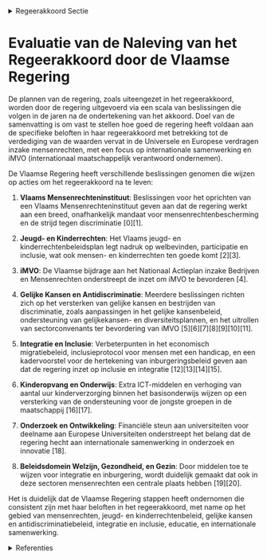 

<details>
        <summary>Regeerakkoord Sectie </summary>
        <p>4.9 De principiële verdediging van de waarden vervat in de Universele en Europese verdragen inzake mensenrechten Het Vlaams internationaal beleid mag niet waar-denvrij zijn. Vlaanderen zet daarom principieel en volop in op het respecteren van mensenrechten wat doordringt in alle facetten van het inter-nationaal beleid. Bij haar acties in het buitenland, draagt de Vlaamse regering dan ook actief de waarden vervat in de Universele en Europese verdragen inzake mensenrechten uit. De educatie en emancipatie van de vrouw biedt de sleutel tot (financiële) vrijheid. Door volop in te zetten op projecten die de gelijkheid tussen man en vrouw bevorderen en door te focussen op thema's zoals gendergelijkheid, seksuele opvoeding en educatie, genereert de Vlaamse Overheid met haar beleid rond ontwikkelingssamenwerking impact en succesvolle resultaten. Zij doet dit tevens in samenwerking met het Vlaams parlement waardoor de Vlaamse parlementaire diplo matie een onderdeel wordt van het internatio-naal beleid inzake mensen- en vrouwenrechten, meer bepaald door een plaats te geven aan de Vlaamse parlementaire activiteit binnen de Raad voor Europa, de internationale behoeder van mensenrechten, democratie en de rechtstaat. De Vlaamse regering zal tevens opbouwend mee werken aan de ontwikkeling van een Europees en internationaal kader inzake ondernemen en mensenrechten. Samen met FIT, en met de andere betrokken agentschappen en departementen, zet zij bedrijven ertoe aan om de mensenrechten te eerbiedigen en in te zetten op internationaal maatschappelijk verantwoord ondernemen of iMVO. Ook waardig werk in internationale productie- en distributieketens is daarbij een belangrijk aandachtspunt. Concreet houdt dit in dat Vlaanderen meewerkt aan de ontwikkeling van het internationaal en Europees kader rond bedrijven en mensenrechten, om een gelijk speelveld voor bedrijven te verzekeren. Bestaande middelen inzake handel en ontwikkelings-samenwerking, kunnen deels ingezet worden voor iMVO-beleid. De mogelijkheid om sectorconvenanten in Vlaanderen uit te rollen, naar analogie met de bestaande praktijk in Nederland, wordt geopend. </p>
        </details> 

# Evaluatie van de Naleving van het Regeerakkoord door de Vlaamse Regering

De plannen van de regering, zoals uiteengezet in het regeerakkoord, worden door de regering uitgevoerd via een scala van beslissingen die volgen in de jaren na de ondertekening van het akkoord. Doel van de samenvatting is om vast te stellen hoe goed de regering heeft voldaan aan de specifieke beloften in haar regeerakkoord met betrekking tot de verdediging van de waarden vervat in de Universele en Europese verdragen inzake mensenrechten, met een focus op internationale samenwerking en iMVO (internationaal maatschappelijk verantwoord ondernemen).

De Vlaamse Regering heeft verschillende beslissingen genomen die wijzen op acties om het regeerakkoord na te leven:

1. **Vlaams Mensenrechteninstituut**: Beslissingen voor het oprichten van een Vlaams Mensenrechteninstituut geven aan dat de regering werkt aan een breed, onafhankelijk mandaat voor mensenrechtenbescherming en de strijd tegen discriminatie \[0\]\[1\].

2. **Jeugd- en Kinderrechten**: Het Vlaams jeugd- en kinderrechtenbeleidsplan legt nadruk op welbevinden, participatie en inclusie, wat ook mensen- en kinderrechten ten goede komt \[2\]\[3\].

3. **iMVO**: De Vlaamse bijdrage aan het Nationaal Actieplan inzake Bedrijven en Mensenrechten onderstreept de inzet om iMVO te bevorderen \[4\].

4. **Gelijke Kansen en Antidiscriminatie**: Meerdere beslissingen richten zich op het versterken van gelijke kansen en bestrijden van discriminatie, zoals aanpassingen in het gelijke kansenbeleid, ondersteuning van gelijkekansen- en diversiteitsplannen, en het uitrollen van sectorconvenants ter bevordering van iMVO \[5\]\[6\]\[7\]\[8\]\[9\]\[10\]\[11\].

5. **Integratie en Inclusie**: Verbeterpunten in het economisch migratiebeleid, inclusieprotocol voor mensen met een handicap, en een kadervoorstel voor de hertekening van inburgeringsbeleid geven aan dat de regering inzet op inclusie en integratie \[12\]\[13\]\[14\]\[15\].

6. **Kinderopvang en Onderwijs**: Extra ICT-middelen en verhoging van aantal uur kinderverzorging binnen het basisonderwijs wijzen op een versterking van de ondersteuning voor de jongste groepen in de maatschappij \[16\]\[17\].

7. **Onderzoek en Ontwikkeling**: Financiële steun aan universiteiten voor deelname aan Europese Universiteiten onderstreept het belang dat de regering hecht aan internationale samenwerking in onderzoek en innovatie \[18\].

8. **Beleidsdomein Welzijn, Gezondheid, en Gezin**: Door middelen toe te wijzen voor integratie en inburgering, wordt duidelijk gemaakt dat ook in deze sectoren mensenrechten een centrale plaats hebben \[19\]\[20\].

Het is duidelijk dat de Vlaamse Regering stappen heeft ondernomen die consistent zijn met haar beloften in het regeerakkoord, met name op het gebied van mensenrechten, jeugd- en kinderrechtenbeleid, gelijke kansen en antidiscriminatiebeleid, integratie en inclusie, educatie, en internationale samenwerking.

<details>
        <summary> Referenties</summary>
        **[\[0\]](http://themis.vlaanderen.be/id/nieuwsbrief-info/623ADE3A6BB7B593CFC18DAD)** : **(2022-03-25)** Oprichtingsdecreet Vlaams Mensenrechteninstituut Voorontwerp van decreet tot oprichting van een Vlaams Mensenrechteninstituut  Na adviezen van van de SERV, van de Vlaamse Toezichtcommissie voor de ver... 

**[\[1\]](http://themis.vlaanderen.be/id/nieuwsbrief-info/61B8BC99364ED900090015CD)** : **(2021-12-17)** Oprichtingsdecreet Vlaams Mensenrechteninstituut Voorontwerp van decreet tot oprichting van een Vlaams Mensenrechteninstituut  De Vlaamse Regering hecht haar principiële goedkeuring aan het voorontwer... 

**[\[2\]](http://themis.vlaanderen.be/id/resource/d0e42730-492a-11ec-94bb-99a9d1e168fe)** : **(2020-02-07)** Vlaams jeugd- en kinderrechtenbeleidsplan: vijf prioritaire doelstellingen Selectie van maximaal vijf prioritaire doelstellingen voor het Vlaams jeugd- en kinderrechtenbeleidsplan  De Vlaamse Regering... 

**[\[3\]](http://themis.vlaanderen.be/id/resource/6d894710-492a-11ec-94bb-99a9d1e168fe)** : **(2020-03-13)** Vlaams jeugd- en kinderrechtenbeleidsplan: vijf prioritaire doelstellingen Selectie van maximaal vijf prioritaire doelstellingen voor het Vlaams jeugd- en kinderrechtenbeleidsplan  Na formeel advies v... 

**[\[4\]](http://themis.vlaanderen.be/id/nieuwsbrief-info/625FBFB71C4A193816C2F30F)** : **(2022-04-22)** Vlaamse bijdrage voor het tweede Nationaal Actieplan inzake Bedrijven en Mensenrechten 

**[\[5\]](http://themis.vlaanderen.be/id/nieuwsbericht/658153DEE2E2C9E5814C1EF6)** : **(2023-12-22)** Uitvoeringsbesluit Kaderdecreet Vlaamse gelijkekansen- en gelijkebehandelingsbeleid Voorontwerp van besluit van de Vlaamse Regering tot uitvoering van het decreet van 10 juli 2008 houdende een kader v... 

**[\[6\]](http://themis.vlaanderen.be/id/resource/0159b050-4927-11ec-94bb-99a9d1e168fe)** : **(2020-10-23)** Horizontaal Integratie- en Gelijke Kansenbeleidsplan 2020-2024: herverdelingsbesluit A. Ontwerp van beleidsplan B. Ontwerpbesluit van de Vlaamse Regering tot herverdeling vanuit een provisioneel kredi... 

**[\[7\]](http://themis.vlaanderen.be/id/nieuwsbericht/65818F9EE2E2C9E5814C22AC)** : **(2023-12-22)** Bevordering en ondersteuning Gelijkekansen- en diversiteitsbeleid in de Vlaamse administratie: wijzigingsbesluit Voorontwerp van besluit van de Vlaamse Regering tot wijziging van het besluit van de Vl... 

**[\[8\]](http://themis.vlaanderen.be/id/nieuwsbericht/651AD51951A2D987E57E30E1)** : **(2023-10-06)** Wijziging Gelijkekansendecreet rond vier thema's: antidiscriminatiebeleid, horizontaal gelijkekansenbeleid, erkenning partnerorganisaties en toegankelijkheid gebouwen Voorontwerp van decreet tot wijzi... 

**[\[9\]](http://themis.vlaanderen.be/id/nieuwsbericht/6492B2662D77B42474D4D9C1)** : **(2023-06-23)** Wijziging gelijkekansendecreet rond vier thema's: antidiscriminatiebeleid, horizontaal gelijkekansenbeleid, erkenning partnerorganisaties en toegankelijkheid gebouwen Voorontwerp van decreet tot wijzi... 

**[\[10\]](http://themis.vlaanderen.be/id/resource/a7689e50-8a79-11ec-b92e-970acd8c80b9)** : **(2020-06-05)** Uitbreiding reikwijdte bescherming tegen ontslag of andere nadelige maatregelen: wijzigingsdecreet Voorontwerp van decreet tot wijziging van artikel 12 van het decreet van 8 mei 2002 houdende evenredi... 

**[\[11\]](http://themis.vlaanderen.be/id/nieuwsbericht/6578585FE2E2C9E5814C0357)** : **(2023-12-15)** Wijziging Gelijkekansendecreet rond vier thema's: antidiscriminatiebeleid, horizontaal gelijkekansenbeleid, erkenning partnerorganisaties en toegankelijkheid gebouwen Ontwerpdecreet tot wijziging van ... 

**[\[12\]](http://themis.vlaanderen.be/id/nieuwsbericht/64AE66AC0592342F299DB9F9)** : **(2023-07-14)** Uitvoeren verbeterpunten economisch migratiebreleid Voorontwerp van besluit van de Vlaamse Regering tot wijziging van het besluit van de Vlaamse Regering van 7 december 2018 houdende uitvoering van de... 

**[\[13\]](http://themis.vlaanderen.be/id/nieuwsbericht/65783042E2E2C9E5814C0298)** : **(2023-12-15)** Uitvoeren verbeterpunten economisch migratiebreleid Voorontwerp van besluit van de Vlaamse Regering tot wijziging van het besluit van de Vlaamse Regering van 7 december 2018 houdende uitvoering van de... 

**[\[14\]](http://themis.vlaanderen.be/id/resource/d655cbc0-4924-11ec-94bb-99a9d1e168fe)** : **(2021-02-26)** Wijziging integratie- en inburgeringsdecreet Voorontwerp van decreet tot wijziging van het decreet van 7 juni 2013 betreffende het Vlaamse integratie- en inburgeringsbeleid  Na adviezen van de SERV, v... 

**[\[15\]](http://themis.vlaanderen.be/id/nieuwsbrief-info/61B9A0F2364ED90008000001)** : **(2021-12-17)** Internationale beurzenprogramma voor topstudenten Voorontwerp van besluit van de Vlaamse Regering over het Vlaamse internationale beurzenprogramma voor topstudenten  In het Regeerakkoord 2019-2024 for... 

**[\[16\]](http://themis.vlaanderen.be/id/nieuwsbrief-info/618BDC66364ED90008000B91)** : **(2021-11-12)** Plan Vlaamse Veerkracht: Toekenning extra ICT-middelen en verhoging aantal uur kinderverzorging Toekenning extra ICT-middelen en verhoging aantal uur kinderverzorging Ontwerpbesluit van de Vlaamse Reg... 

**[\[17\]](http://themis.vlaanderen.be/id/nieuwsbrief-info/6140997E364ED900080001D4)** : **(2021-09-17)** Plan Vlaamse Veerkracht: Toekenning extra ICT-middelen en verhoging aantal uur kinderverzorging Toekenning extra ICT-middelen en verhoging aantal uur kinderverzorging Voorontwerp van besluit van de Vl... 

**[\[18\]](http://themis.vlaanderen.be/id/nieuwsbrief-info/61B84C63364ED90009000D9C)** : **(2021-12-17)** 4,78 miljoen euro projectsubsidie aan Vlaamse universiteiten ter ondersteuning deelname aan de Europese Universiteiten A. Ontwerpbesluit van de Vlaamse Regering tot herverdeling van de uitgavenbegroti... 

**[\[19\]](http://themis.vlaanderen.be/id/nieuwsbrief-info/60EE9BDD364ED900080014E1)** : **(2021-07-16)** Plan Vlaamse Veerkracht: toewijzing middelen 'Iedereen Digitaal' Iedereen Digitaal Drie ontwerpbesluiten van de Vlaamse Regering  Een van de belangrijke pijlers binnen het relanceplan 'Vlaamse Veerkra... 

**[\[20\]](http://themis.vlaanderen.be/id/nieuwsbericht/6524104A7FDB1A5D07828221)** : **(2023-10-13)** Convenant tussen de Vlaamse Gemeenschap, het Brussels Hoofdstedelijk Gewest en de Vlaamse Gemeenschapscommissie betreffende tewerkstelling en kinderopvang 
        </details> 

